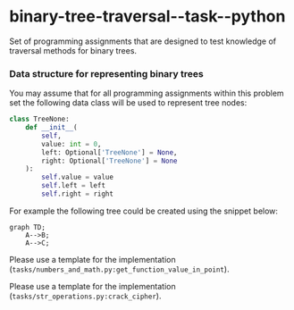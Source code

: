 # binary-tree-traversal--task--python

Set of programming assignments that are designed to test knowledge of traversal methods for binary trees.

### Data structure for representing binary trees

You may assume that for all programming assignments within this problem set the following data class
will be used to represent tree nodes:

```python
class TreeNone:
    def __init__(
        self,
        value: int = 0,
        left: Optional['TreeNone'] = None,
        right: Optional['TreeNone'] = None
    ):
        self.value = value
        self.left = left
        self.right = right
```

For example the following tree could be created using the snippet below:


```mermaid
graph TD;
    A-->B;
    A-->C;
```


Please use a template for the implementation (`tasks/numbers_and_math.py:get_function_value_in_point`).

Please use a template for the implementation (`tasks/str_operations.py:crack_cipher`).
